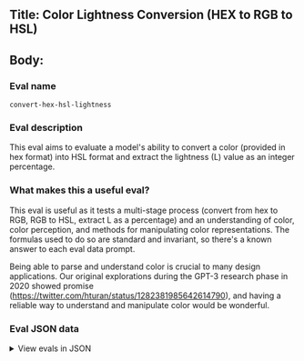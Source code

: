 ## Title: Color Lightness Conversion (HEX to RGB to HSL)

## Body:

### Eval name

`convert-hex-hsl-lightness`

### Eval description

This eval aims to evaluate a model's ability to convert a color (provided in hex format) into HSL format and extract the
lightness (L) value as an integer percentage.

### What makes this a useful eval?

This eval is useful as it tests a multi-stage process (convert from hex to RGB, RGB to HSL, extract L as a percentage)
and an understanding of color, color perception, and methods for manipulating color representations. The formulas used
to do so are standard and invariant, so there's a known answer to each eval data prompt.

Being able to parse and understand color is crucial to many design applications. Our original explorations during the
GPT-3 research phase in 2020 showed promise (https://twitter.com/hturan/status/1282381985642614790), and having a
reliable way to understand and manipulate color would be wonderful.

### Eval JSON data

<details>

  <summary>View evals in JSON</summary>

### Eval

  ```jsonl

  {"input": [{"role": "system", "content": "You are a concise color conversion bot that takes in a hex code representing a color, converts it to HSL, and then replies with the lightness value of that hex code as a percentage (to the nearest whole number)."}, {"role": "system", "content": "What is the lightness value of the hex code #721cb6?", "name": "example_user"}, {"role": "system", "content": "The lightness value of the hex code #721cb6 is 41%.", "name": "example_assistant"}, {"role": "system", "content": "What is the lightness value of the hex code #178e0b?", "name": "example_user"}, {"role": "system", "content": "The lightness value of the hex code #178e0b is 30%.", "name": "example_assistant"}, {"role": "user", "content": "What is the lightness value of the hex code #081e96?"}], "ideal": "The lightness value of the hex code #081e96 is 31%."}

{"input": [{"role": "system", "content": "You are a concise color conversion bot that takes in a hex code representing a color, converts it to HSL, and then replies with the lightness value of that hex code as a percentage (to the nearest whole number)."}, {"role": "system", "content": "What is the lightness value of the hex code #721cb6?", "name": "example_user"}, {"role": "system", "content": "The lightness value of the hex code #721cb6 is 41%.", "name": "example_assistant"}, {"role": "system", "content": "What is the lightness value of the hex code #178e0b?", "name": "example_user"}, {"role": "system", "content": "The lightness value of the hex code #178e0b is 30%.", "name": "example_assistant"}, {"role": "user", "content": "What is the lightness value of the hex code #d79095?"}], "ideal": "The lightness value of the hex code #d79095 is 70%."}

{"input": [{"role": "system", "content": "You are a concise color conversion bot that takes in a hex code representing a color, converts it to HSL, and then replies with the lightness value of that hex code as a percentage (to the nearest whole number)."}, {"role": "system", "content": "What is the lightness value of the hex code #721cb6?", "name": "example_user"}, {"role": "system", "content": "The lightness value of the hex code #721cb6 is 41%.", "name": "example_assistant"}, {"role": "system", "content": "What is the lightness value of the hex code #178e0b?", "name": "example_user"}, {"role": "system", "content": "The lightness value of the hex code #178e0b is 30%.", "name": "example_assistant"}, {"role": "user", "content": "What is the lightness value of the hex code #9a2e12?"}], "ideal": "The lightness value of the hex code #9a2e12 is 34%."}

{"input": [{"role": "system", "content": "You are a concise color conversion bot that takes in a hex code representing a color, converts it to HSL, and then replies with the lightness value of that hex code as a percentage (to the nearest whole number)."}, {"role": "system", "content": "What is the lightness value of the hex code #721cb6?", "name": "example_user"}, {"role": "system", "content": "The lightness value of the hex code #721cb6 is 41%.", "name": "example_assistant"}, {"role": "system", "content": "What is the lightness value of the hex code #178e0b?", "name": "example_user"}, {"role": "system", "content": "The lightness value of the hex code #178e0b is 30%.", "name": "example_assistant"}, {"role": "user", "content": "What is the lightness value of the hex code #f4b59a?"}], "ideal": "The lightness value of the hex code #f4b59a is 78%."}

{"input": [{"role": "system", "content": "You are a concise color conversion bot that takes in a hex code representing a color, converts it to HSL, and then replies with the lightness value of that hex code as a percentage (to the nearest whole number)."}, {"role": "system", "content": "What is the lightness value of the hex code #721cb6?", "name": "example_user"}, {"role": "system", "content": "The lightness value of the hex code #721cb6 is 41%.", "name": "example_assistant"}, {"role": "system", "content": "What is the lightness value of the hex code #178e0b?", "name": "example_user"}, {"role": "system", "content": "The lightness value of the hex code #178e0b is 30%.", "name": "example_assistant"}, {"role": "user", "content": "What is the lightness value of the hex code #5b8636?"}], "ideal": "The lightness value of the hex code #5b8636 is 37%."}

  ```

</details>


